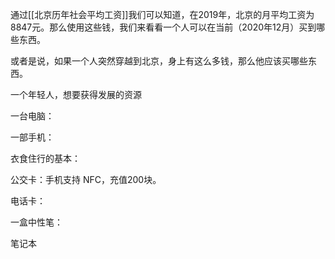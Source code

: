 通过[[北京历年社会平均工资]]我们可以知道，在2019年，北京的月平均工资为8847元。那么使用这些钱，我们来看看一个人可以在当前（2020年12月）买到哪些东西。

或者是说，如果一个人突然穿越到北京，身上有这么多钱，那么他应该买哪些东西。

一个年轻人，想要获得发展的资源

一台电脑：

一部手机：


衣食住行的基本：



公交卡：手机支持 NFC，充值200块。

电话卡：

一盒中性笔：

笔记本

